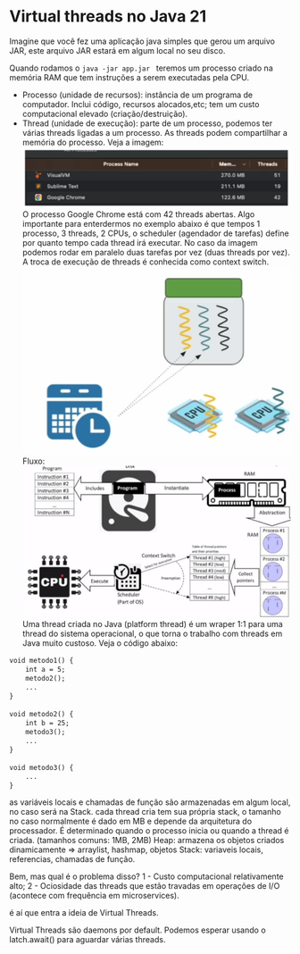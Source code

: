 # Virtual threads no Java 21

Imagine que você fez uma aplicação java simples que gerou um arquivo JAR, este arquivo JAR estará em algum local no seu disco.

Quando rodamos o ```java -jar app.jar ``` 
teremos um processo criado na memória RAM que tem instruções a serem executadas pela CPU.
- Processo (unidade de recursos): instância de um programa de computador. 
Inclui código, recursos alocados,etc; tem um custo computacional elevado (criação/destruição).
- Thread (unidade de execução): parte de um processo, podemos ter várias threads ligadas a um processo. 
As threads podem compartilhar a memória do processo. 
Veja a imagem:
![img.png](img.png) 
O processo Google Chrome está com 42 threads abertas. Algo importante para enterdermos no exemplo abaixo é que tempos 1 processo, 3 threads, 2 CPUs,
o scheduler (agendador de tarefas) define por quanto tempo cada thread irá executar. No caso da imagem podemos rodar em paralelo duas tarefas por vez (duas threads por vez). A troca de execução de threads é conhecida como context switch.
![img_1.png](img_1.png)
Fluxo:
![img_2.png](img_2.png)
Uma thread criada no Java (platform thread) é um wraper 1:1 para uma thread do sistema operacional, o que torna o trabalho com threads em Java muito custoso.
Veja o código abaixo:
``` 
void metodo1() {
    int a = 5;
    metodo2();
    ...
}

void metodo2() {
    int b = 25;
    metodo3();
    ...
}

void metodo3() {
    ...
}
```
as variáveis locais e chamadas de função são armazenadas em algum local, no caso será na Stack.
cada thread cria tem sua própria stack, o tamanho no caso normalmente é dado em MB e depende da arquitetura do processador. 
É determinado quando o processo inicia ou quando a thread é criada. (tamanhos comuns: 1MB, 2MB)
Heap: armazena os objetos criados dinamicamente => arraylist, hashmap, objetos
Stack: variaveis locais, referencias, chamadas de função.

Bem, mas qual é o problema disso? 
1 - Custo computacional relativamente alto;
2 - Ociosidade das threads que estão travadas em operações de I/O (acontece com frequência em microservices).

é aí que entra a ideia de Virtual Threads.


Virtual Threads são daemons por default. Podemos esperar usando o latch.await() para aguardar várias threads.